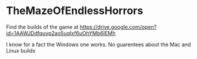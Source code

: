 # TheMazeOfEndlessHorrors
Find the builds of the game at https://drive.google.com/open?id=1AAWJDdfquvp2ao5uqIxf6uOhYMb6IEMh

I know for a fact the Windows one works. No guarentees about the Mac and Linux builds
